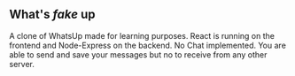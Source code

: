 ## What's *fake* up

A clone of WhatsUp made for learning purposes. React is running on the frontend and Node-Express on the backend. No Chat implemented. You are able to send and save your messages but no to receive from any other server.
